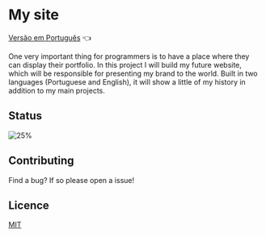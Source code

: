 # My site

<a href="https://github.com/ItaloPussi/MeuSitePessoal/blob/master/readme.pt.md">Versão em Português</a> 👈

One very important thing for programmers is to have a place where they can display their portfolio. In this project I will build my future website, which will be responsible for presenting my brand to the world. Built in two languages (Portuguese and English), it will show a little of my history in addition to my main projects.


## Status
![25%](https://progress-bar.dev/25)

## Contributing
Find a bug? If so please open a issue!

## Licence
[MIT](https://choosealicense.com/licenses/mit/)


